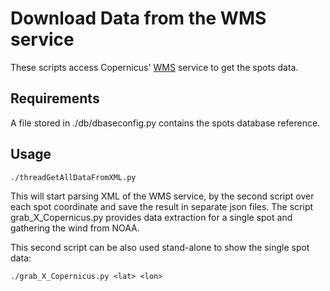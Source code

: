 # Download Data from the WMS service

These scripts access Copernicus' [WMS](http://cmems-med-mfc.eu/thredds/wms/sv03-med-hcmr-wav-an-fc-h?REQUEST=GetCapabilities&service=WMS) service to get the spots data.


## Requirements
A file stored in ./db/dbaseconfig.py contains the spots database reference.

## Usage
```
./threadGetAllDataFromXML.py
```
This will start parsing XML of the WMS service, by the second script over each spot coordinate and save the result in separate json files. The script grab_X_Copernicus.py provides data extraction for a single spot and gathering the wind from NOAA.

This second script can be also used stand-alone to show the single  spot data:

```
./grab_X_Copernicus.py <lat> <lon> 
```